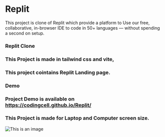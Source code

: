 # Replit
This project is clone of Replit which provide a platform to Use our free, collaborative, in-browser IDE to code in 50+ languages — without spending a second on setup.
### Replit Clone
### This Project is made in tailwind css and vite, 
### This project cointains Replit Landing page.
### Demo
### Project Demo is available on https://codingcell.github.io/Replit/
### This Project is made for **Laptop** and **Computer** screen size.
![This is an image](https://i.ibb.co/cQxrdXj/Web-capture-15-2-2022-12581-codingcell-github-io.jpg)
